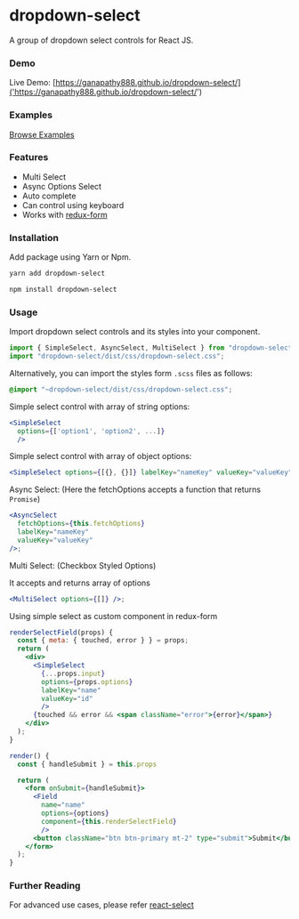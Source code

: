 # dropdown-select

A group of dropdown select controls for React JS.

### Demo

Live Demo:
[https://ganapathy888.github.io/dropdown-select/]('https://ganapathy888.github.io/dropdown-select/')

### Examples

[Browse Examples](examples)

### Features

* Multi Select
* Async Options Select
* Auto complete
* Can control using keyboard
* Works with [redux-form](https://github.com/erikras/redux-form/)

### Installation

Add package using Yarn or Npm.

```sh
yarn add dropdown-select
```

```sh
npm install dropdown-select
```

### Usage

Import dropdown select controls and its styles into your component.

```js
import { SimpleSelect, AsyncSelect, MultiSelect } from "dropdown-select";
import "dropdown-select/dist/css/dropdown-select.css";
```

Alternatively, you can import the styles form `.scss` files as follows:

```scss
@import "~dropdown-select/dist/css/dropdown-select.css";
```

Simple select control with array of string options:

```jsx
<SimpleSelect
  options={['option1', 'option2', ...]}
  />
```

Simple select control with array of object options:

```jsx
<SimpleSelect options={[{}, {}]} labelKey="nameKey" valueKey="valueKey" />;
```

Async Select: (Here the fetchOptions accepts a function that returns `Promise`)

```jsx
<AsyncSelect
  fetchOptions={this.fetchOptions}
  labelKey="nameKey"
  valueKey="valueKey"
/>;
```

Multi Select: (Checkbox Styled Options)

It accepts and returns array of options

```jsx
<MultiSelect options={[]} />;
```

Using simple select as custom component in redux-form

```jsx
renderSelectField(props) {
  const { meta: { touched, error } } = props;
  return (
    <div>
      <SimpleSelect
        {...props.input}
        options={props.options}
        labelKey="name"
        valueKey="id"
        />
      {touched && error && <span className="error">{error}</span>}
    </div>
  );
}

render() {
  const { handleSubmit } = this.props

  return (
    <form onSubmit={handleSubmit}>
      <Field
        name="name"
        options={options}
        component={this.renderSelectField}
        />
      <button className="btn btn-primary mt-2" type="submit">Submit</button>
    </form>
  );
}
```

### Further Reading

For advanced use cases, please refer
[react-select](https://github.com/JedWatson/react-select)
